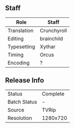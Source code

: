 ## Staff

| Role        | Staff       |
|-------------|-------------|
| Translation | Crunchyroll |
| Editing     | brainchild  |
| Typesetting | Xythar      |
| Timing      | Orcus       |
| Encoding    | ?           |

## Release Info

|              |           |
|--------------|-----------|
| Status       | Complete  |
| Batch Status | -         |
| Source       | TVRip     |
| Resolution   | 1280x720  |
